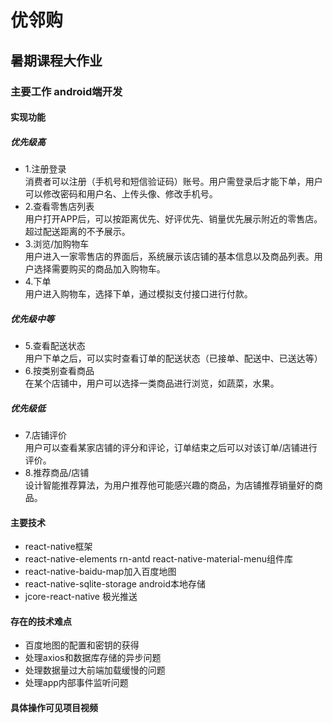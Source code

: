 # 优邻购
## 暑期课程大作业
### 主要工作 android端开发
#### 实现功能
##### 优先级高
- 1.注册登录 <br/>消费者可以注册（手机号和短信验证码）账号。用户需登录后才能下单，用户可以修改密码和用户名、上传头像、修改手机号。<br/>
- 2.查看零售店列表<br/>用户打开APP后，可以按距离优先、好评优先、销量优先展示附近的零售店。超过配送距离的不予展示。
- 3.浏览/加购物车<br/>用户进入一家零售店的界面后，系统展示该店铺的基本信息以及商品列表。用户选择需要购买的商品加入购物车。
- 4.下单<br/>用户进入购物车，选择下单，通过模拟支付接口进行付款。

##### 优先级中等

- 5.查看配送状态<br/>用户下单之后，可以实时查看订单的配送状态（已接单、配送中、已送达等）
- 6.按类别查看商品<br/>在某个店铺中，用户可以选择一类商品进行浏览，如蔬菜，水果。

##### 优先级低

- 7.店铺评价<br/>用户可以查看某家店铺的评分和评论，订单结束之后可以对该订单/店铺进行评价。
- 8.推荐商品/店铺<br/>设计智能推荐算法，为用户推荐他可能感兴趣的商品，为店铺推荐销量好的商品。
#### 主要技术
- react-native框架
- react-native-elements rn-antd react-native-material-menu组件库
- react-native-baidu-map加入百度地图
- react-native-sqlite-storage android本地存储
- jcore-react-native 极光推送
#### 存在的技术难点
- 百度地图的配置和密钥的获得
- 处理axios和数据库存储的异步问题
- 处理数据量过大前端加载缓慢的问题
- 处理app内部事件监听问题
#### 具体操作可见项目视频